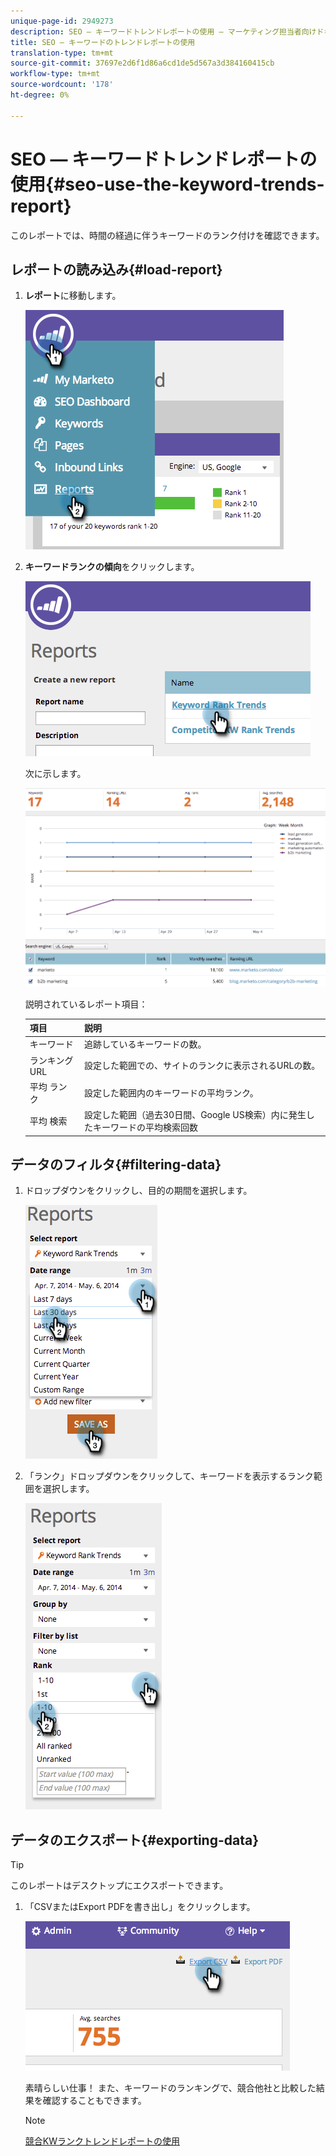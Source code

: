 ```yaml
---
unique-page-id: 2949273
description: SEO — キーワードトレンドレポートの使用 — マーケティング担当者向けドキュメント — 製品ドキュメント
title: SEO — キーワードのトレンドレポートの使用
translation-type: tm+mt
source-git-commit: 37697e2d6f1d86a6cd1de5d567a3d384160415cb
workflow-type: tm+mt
source-wordcount: '178'
ht-degree: 0%

---
```



# SEO — キーワードトレンドレポートの使用{#seo-use-the-keyword-trends-report}

このレポートでは、時間の経過に伴うキーワードのランク付けを確認できます。

## レポートの読み込み{#load-report}

1. **レポート**&#x200B;に移動します。

   ![](assets/image2014-9-18-14-3a12-3a18.png)

1. **キーワードランクの傾向**&#x200B;をクリックします。

   ![](assets/image2014-9-18-14-3a13-3a14.png)

   次に示します。

   ![](assets/image2014-9-18-14-3a13-3a22.png)

   説明されているレポート項目：

   | 項目 | 説明 |
   |---|---|
   | キーワード | 追跡しているキーワードの数。 |
   | ランキングURL | 設定した範囲での、サイトのランクに表示されるURLの数。 |
   | 平均 ランク | 設定した範囲内のキーワードの平均ランク。 |
   | 平均 検索 | 設定した範囲（過去30日間、Google US検索）内に発生したキーワードの平均検索回数 |

## データのフィルタ{#filtering-data}

1. ドロップダウンをクリックし、目的の期間を選択します。

   ![](assets/image2014-9-18-14-3a13-3a40.png)

1. 「ランク」ドロップダウンをクリックして、キーワードを表示するランク範囲を選択します。

   ![](assets/image2014-9-18-14-3a13-3a57.png)

## データのエクスポート{#exporting-data}

>[!TIP]
>
>このレポートはデスクトップにエクスポートできます。

1. 「CSVまたはExport PDFを書き出し」をクリックします。

   ![](assets/image2014-9-18-14-3a14-3a46.png)

   素晴らしい仕事！ また、キーワードのランキングで、競合他社と比較した結果を確認することもできます。

   >[!NOTE]
   >
   >[競合KWランクトレンドレポートの使用](/help/marketo/product-docs/additional-apps/seo/reports/seo-use-the-competitor-kw-trends-report.md)

